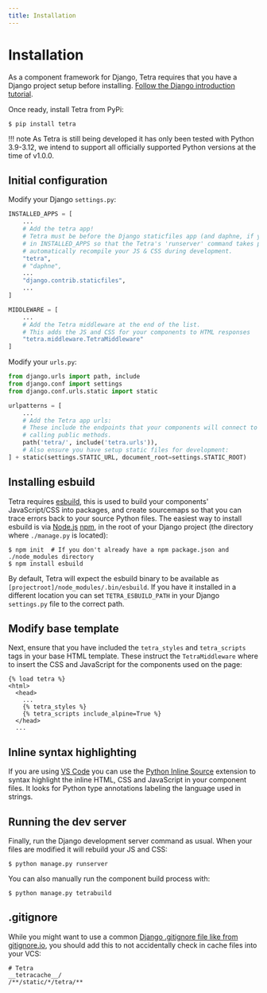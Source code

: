 ```yaml
---
title: Installation
---
```


# Installation

As a component framework for Django, Tetra requires that you have a Django project setup before installing. [Follow the Django introduction tutorial](https://docs.djangoproject.com/en/4.2/intro/tutorial01/).

Once ready, install Tetra from PyPi:

```
$ pip install tetra
```

!!! note
    As Tetra is still being developed it has only been tested with Python 3.9-3.12, we intend to support all officially supported Python versions at the time of v1.0.0.

## Initial configuration

Modify your Django `settings.py`:

``` python
INSTALLED_APPS = [
    ...
    # Add the tetra app!
    # Tetra must be before the Django staticfiles app (and daphne, if you use it) 
    # in INSTALLED_APPS so that the Tetra's 'runserver' command takes precedence as it will 
    # automatically recompile your JS & CSS during development.
    "tetra",
    # "daphne",
    ...
    "django.contrib.staticfiles",
    ...
]

MIDDLEWARE = [
    ...
    # Add the Tetra middleware at the end of the list.
    # This adds the JS and CSS for your components to HTML responses
    "tetra.middleware.TetraMiddleware"
]
```

Modify your `urls.py`:

``` python
from django.urls import path, include
from django.conf import settings
from django.conf.urls.static import static

urlpatterns = [
    ...
    # Add the Tetra app urls:
    # These include the endpoints that your components will connect to when 
    # calling public methods.
    path('tetra/', include('tetra.urls')),
    # Also ensure you have setup static files for development:
] + static(settings.STATIC_URL, document_root=settings.STATIC_ROOT)
```

## Installing esbuild

Tetra requires [esbuild](https://esbuild.github.io), this is used to build your components' JavaScript/CSS into packages, and create sourcemaps so that you can trace errors back to your source Python files. The easiest way to install esbuild is via [Node.js](https://nodejs.org) [npm](https://www.npmjs.com), in the root of your Django project (the directory where `./manage.py` is located):

```
$ npm init  # If you don't already have a npm package.json and ./node_modules directory
$ npm install esbuild
```

By default, Tetra will expect the esbuild binary to be available as `[projectroot]/node_modules/.bin/esbuild`. If you have it installed in a different location you can set `TETRA_ESBUILD_PATH` in your Django `settings.py` file to the correct path.

## Modify base template

Next, ensure that you have included the `tetra_styles` and `tetra_scripts` tags in your base HTML template. These instruct the `TetraMiddleware` where to insert the CSS and JavaScript for the components used on the page:

``` django
{% load tetra %}
<html>
  <head>
    ...
    {% tetra_styles %}
    {% tetra_scripts include_alpine=True %}
  </head>
  ...
```

## Inline syntax highlighting

If you are using [VS Code](https://code.visualstudio.com) you can use the [Python Inline Source](https://marketplace.visualstudio.com/items?itemName=samwillis.python-inline-source) extension to syntax highlight the inline HTML, CSS and JavaScript in your component files. It looks for Python type annotations labeling the language used in strings.

## Running the dev server

Finally, run the Django development server command as usual. When your files are modified it will rebuild your JS and CSS:

```
$ python manage.py runserver
```

You can also manually run the component build process with:

```
$ python manage.py tetrabuild
```

## .gitignore

While you might want to use a common [Django .gitignore file like from gitignore.io](https://www.toptal.com/developers/gitignore/api/django), you should add this to not accidentally check in cache files into your VCS:

```
# Tetra
__tetracache__/
/**/static/*/tetra/**
```